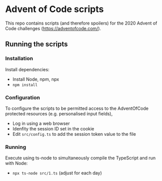 # Advent of Code scripts
This repo contains scripts (and therefore spoilers) for the 2020 Advent of Code challenges (https://adventofcode.com/).

## Running the scripts
### Installation
Install dependencies:
- Install Node, npm, npx
- `npm install`

### Configuration
To configure the scripts to be permitted access to the AdventOfCode protected resources (e.g. personalised input fields),
- Log in using a web browser
- Idenfity the session ID set in the cookie
- Edit `src/config.ts` to add the session token value to the file

### Running
Execute using ts-node to simultaneously compile the TypeScript and run with Node:
- `npx ts-node src/1.ts` (adjust for each day)